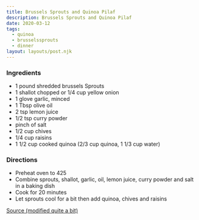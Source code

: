 ```yaml
---
title: Brussels Sprouts and Quinoa Pilaf
description: Brussels Sprouts and Quinoa Pilaf
date: 2020-03-12
tags:
  - quinoa
  - brusselssprouts
  - dinner
layout: layouts/post.njk
---
```


### Ingredients

- 1 pound shredded brussels Sprouts
- 1 shallot chopped or 1/4 cup yellow onion
- 1 glove garlic, minced
- 1 Tbsp olive oil
- 2 tsp lemon juice
- 1/2 tsp curry powder
- pinch of salt
- 1/2 cup chives
- 1/4 cup raisins
- 1 1/2 cup cooked quinoa (2/3 cup quinoa, 1 1/3 cup water)

### Directions

- Preheat oven to 425
- Combine sprouts, shallot, garlic, oil, lemon juice, curry powder and salt in a baking dish
- Cook for 20 minutes
- Let sprouts cool for a bit then add quinoa, chives and raisins

[Source (modified quite a bit)](https://www.thugkitchen.com/recipes/cranberry-and-quinoa-pilaf-roasted-brussels-sprouts)
